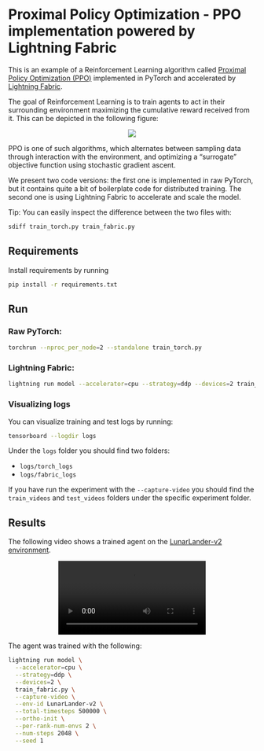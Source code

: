 # Proximal Policy Optimization - PPO implementation powered by Lightning Fabric

This is an example of a Reinforcement Learning algorithm called [Proximal Policy Optimization (PPO)](https://arxiv.org/abs/1707.06347) implemented in PyTorch and accelerated by [Lightning Fabric](https://lightning.ai/docs/pytorch/stable/fabric/fabric.html).

The goal of Reinforcement Learning is to train agents to act in their surrounding environment maximizing the cumulative reward received from it. This can be depicted in the following figure:

<p align="center">
  <img src="https://pl-public-data.s3.amazonaws.com/assets_lightning/examples/fabric/reinforcement-learning/reinforcement.png">
</p>

PPO is one of such algorithms, which alternates between sampling data through interaction with the environment, and optimizing a
“surrogate” objective function using stochastic gradient ascent.

We present two code versions: the first one is implemented in raw PyTorch, but it contains quite a bit of boilerplate code for distributed training. The second one is using Lightning Fabric to accelerate and scale the model.

Tip: You can easily inspect the difference between the two files with:

```bash
sdiff train_torch.py train_fabric.py
```

## Requirements

Install requirements by running

```bash
pip install -r requirements.txt
```

## Run

### Raw PyTorch:

```bash
torchrun --nproc_per_node=2 --standalone train_torch.py
```

### Lightning Fabric:

```bash
lightning run model --accelerator=cpu --strategy=ddp --devices=2 train_fabric.py
```

### Visualizing logs

You can visualize training and test logs by running:

```bash
tensorboard --logdir logs
```

Under the `logs` folder you should find two folders:

- `logs/torch_logs`
- `logs/fabric_logs`

If you have run the experiment with the `--capture-video` you should find the `train_videos` and `test_videos` folders under the specific experiment folder.

## Results

The following video shows a trained agent on the [LunarLander-v2 environment](https://gymnasium.farama.org/environments/box2d/lunar_lander/).

<p align="center">
  <video controls>
    <source src="https://pl-public-data.s3.amazonaws.com/assets_lightning/examples/fabric/reinforcement-learning/test.mp4" type="video/mp4">
  </video>
</p>

The agent was trained with the following:

```bash
lightning run model \
  --accelerator=cpu \
  --strategy=ddp \
  --devices=2 \
  train_fabric.py \
  --capture-video \
  --env-id LunarLander-v2 \
  --total-timesteps 500000 \
  --ortho-init \
  --per-rank-num-envs 2 \
  --num-steps 2048 \
  --seed 1
```
